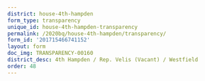 ```yaml
---
district: house-4th-hampden
form_type: transparency
unique_id: house-4th-hampden-transparency
permalink: /2020bq/house-4th-hampden/transparency/
form_id: '201715466741152'
layout: form
doc_img: TRANSPARENCY-00160
district_desc: 4th Hampden / Rep. Velis (Vacant) / Westfield
order: 48
---
```

